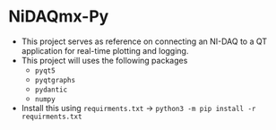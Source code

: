 # NiDAQmx-Py

- This project serves as reference on connecting an NI-DAQ to a QT application for real-time plotting and logging.
- This project will uses the following packages
    - `pyqt5`
    - `pyqtgraphs`
    - `pydantic`
    - `numpy`
- Install this using `requirments.txt` -> `python3 -m pip install -r requirments.txt`
